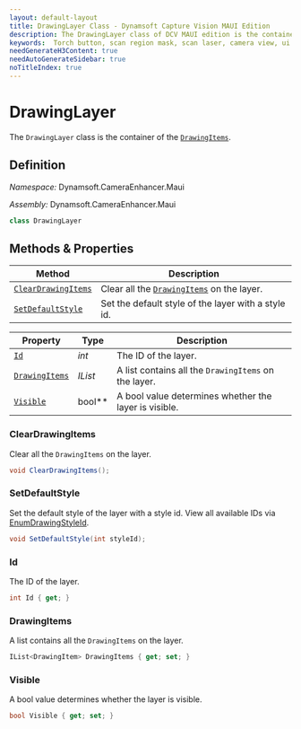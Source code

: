 ```yaml
---
layout: default-layout
title: DrawingLayer Class - Dynamsoft Capture Vision MAUI Edition
description: The DrawingLayer class of DCV MAUI edition is the container of DrawingItems.
keywords:  Torch button, scan region mask, scan laser, camera view, ui
needGenerateH3Content: true
needAutoGenerateSidebar: true
noTitleIndex: true
---
```


# DrawingLayer

The `DrawingLayer` class is the container of the [`DrawingItems`](drawing-item.html).

## Definition

*Namespace:* Dynamsoft.CameraEnhancer.Maui

*Assembly:* Dynamsoft.CameraEnhancer.Maui

```java
class DrawingLayer
```

## Methods & Properties

| Method | Description |
|------- |-------------|
| [`ClearDrawingItems`](#cleardrawingitems) | Clear all the [`DrawingItems`](drawing-item.html) on the layer. |
| [`SetDefaultStyle`](#setdefaultstyle) | Set the default style of the layer with a style id. |

| Property | Type | Description |
|--------- | ---- |-------------|
| [`Id`](#id) | *int* | The ID of the layer. |
| [`DrawingItems`](#drawingitems) | *IList<DrawingItem>* | A list contains all the `DrawingItems` on the layer. |
| [`Visible`](#visible) | bool** | A bool value determines whether the layer is visible. |

### ClearDrawingItems

Clear all the `DrawingItems` on the layer.

```csharp
void ClearDrawingItems();
```

### SetDefaultStyle

Set the default style of the layer with a style id. View all available IDs via [EnumDrawingStyleId](enum/drawing-style-id.html).

```csharp
void SetDefaultStyle(int styleId);
```

### Id

The ID of the layer.

```csharp
int Id { get; }
```

### DrawingItems

A list contains all the `DrawingItems` on the layer.

```csharp
IList<DrawingItem> DrawingItems { get; set; }
```

### Visible

A bool value determines whether the layer is visible.

```csharp
bool Visible { get; set; }
```

